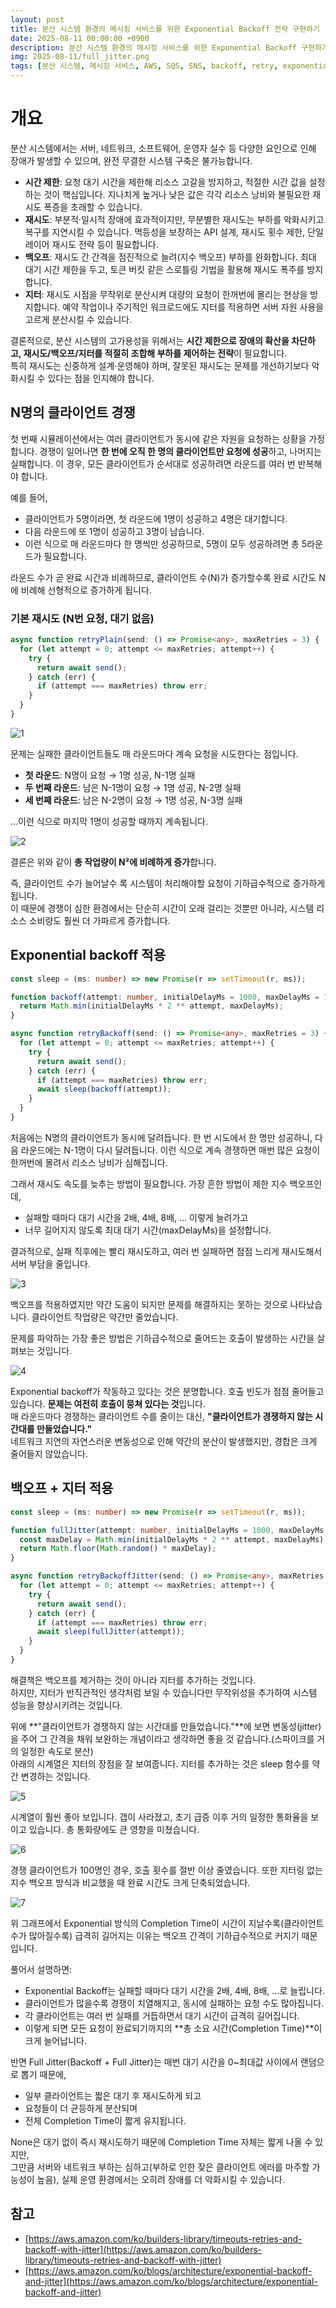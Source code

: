 ```yaml
---
layout: post
title: 분산 시스템 환경의 메시징 서비스를 위한 Exponential Backoff 전략 구현하기
date: 2025-08-11 00:00:00 +0900
description: 분산 시스템 환경의 메시징 서비스를 위한 Exponential Backoff 구현하기
img: 2025-08-11/full_jitter.png
tags: [분산 시스템, 메시징 서비스, AWS, SQS, SNS, backoff, retry, exponential backoff]
---
```


# 개요

분산 시스템에서는 서버, 네트워크, 소프트웨어, 운영자 실수 등 다양한 요인으로 인해 장애가 발생할 수 있으며, 완전 무결한 시스템 구축은 불가능합니다.

- **시간 제한**: 요청 대기 시간을 제한해 리소스 고갈을 방지하고, 적절한 시간 값을 설정하는 것이 핵심입니다. 지나치게 높거나 낮은 값은 각각 리소스 낭비와 불필요한 재시도 폭증을 초래할 수 있습니다.
- **재시도**: 부분적·일시적 장애에 효과적이지만, 무분별한 재시도는 부하를 악화시키고 복구를 지연시킬 수 있습니다. 멱등성을 보장하는 API 설계, 재시도 횟수 제한, 단일 레이어 재시도 전략 등이 필요합니다.
- **백오프**: 재시도 간 간격을 점진적으로 늘려(지수 백오프) 부하를 완화합니다. 최대 대기 시간 제한을 두고, 토큰 버킷 같은 스로틀링 기법을 활용해 재시도 폭주를 방지합니다.
- **지터**: 재시도 시점을 무작위로 분산시켜 대량의 요청이 한꺼번에 몰리는 현상을 방지합니다. 예약 작업이나 주기적인 워크로드에도 지터를 적용하면 서버 자원 사용을 고르게 분산시킬 수 있습니다.

결론적으로, 분산 시스템의 고가용성을 위해서는 **시간 제한으로 장애의 확산을 차단하고, 재시도/백오프/지터를 적절히 조합해 부하를 제어하는 전략**이 필요합니다.  
특히 재시도는 신중하게 설계·운영해야 하며, 잘못된 재시도는 문제를 개선하기보다 악화시킬 수 있다는 점을 인지해야 합니다.

## N명의 클라이언트 경쟁

첫 번째 시뮬레이션에서는 여러 클라이언트가 동시에 같은 자원을 요청하는 상황을 가정합니다. 경쟁이 일어나면 **한 번에 오직 한 명의 클라이언트만 요청에 성공**하고, 나머지는 실패합니다.
이 경우, 모든 클라이언트가 순서대로 성공하려면 라운드를 여러 번 반복해야 합니다.

예를 들어,

- 클라이언트가 5명이라면, 첫 라운드에 1명이 성공하고 4명은 대기합니다.
- 다음 라운드에 또 1명이 성공하고 3명이 남습니다.
- 이런 식으로 매 라운드마다 한 명씩만 성공하므로, 5명이 모두 성공하려면 총 5라운드가 필요합니다.

라운드 수가 곧 완료 시간과 비례하므로, 클라이언트 수(N)가 증가할수록 완료 시간도 N에 비례해 선형적으로 증가하게 됩니다.

### 기본 재시도 (N번 요청, 대기 없음)

```typescript
async function retryPlain(send: () => Promise<any>, maxRetries = 3) {
  for (let attempt = 0; attempt <= maxRetries; attempt++) {
    try {
      return await send();
    } catch (err) {
      if (attempt === maxRetries) throw err;
    }
  }
}
```

![1]({{site.baseurl}}/assets/img/2025-08-11/1.png)

문제는 실패한 클라이언트들도 매 라운드마다 계속 요청을 시도한다는 점입니다.

- **첫 라운드**: N명이 요청 → 1명 성공, N-1명 실패
- **두 번째 라운드**: 남은 N-1명이 요청 → 1명 성공, N-2명 실패
- **세 번째 라운드**: 남은 N-2명이 요청 → 1명 성공, N-3명 실패

...이런 식으로 마지막 1명이 성공할 때까지 계속됩니다.

![2]({{site.baseurl}}/assets/img/2025-08-11/2.png)

결론은 위와 같이 **총 작업량이 N²에 비례하게 증가**합니다.

즉, 클라이언트 수가 늘어날수 록 시스템이 처리해야할 요청이 기하급수적으로 증가하게됩니다.  
이 때문에 경쟁이 심한 환경에서는 단순히 시간이 오래 걸리는 것뿐만 아니라, 시스템 리소스 소비량도 훨씬 더 가파르게 증가합니다.

## Exponential backoff 적용

```typescript
const sleep = (ms: number) => new Promise(r => setTimeout(r, ms));

function backoff(attempt: number, initialDelayMs = 1000, maxDelayMs = 10000) {
  return Math.min(initialDelayMs * 2 ** attempt, maxDelayMs);
}

async function retryBackoff(send: () => Promise<any>, maxRetries = 3) {
  for (let attempt = 0; attempt <= maxRetries; attempt++) {
    try {
      return await send();
    } catch (err) {
      if (attempt === maxRetries) throw err;
      await sleep(backoff(attempt));
    }
  }
}
```

처음에는 N명의 클라이언트가 동시에 달려듭니다. 한 번 시도에서 한 명만 성공하니, 다음 라운드에는 N-1명이 다시 달려듭니다. 이런 식으로 계속 경쟁하면 매번 많은 요청이 한꺼번에 몰려서 리소스 낭비가 심해집니다.

그래서 재시도 속도를 늦추는 방법이 필요합니다.
가장 흔한 방법이 제한 지수 백오프인데,

- 실패할 때마다 대기 시간을 2배, 4배, 8배, ... 이렇게 늘려가고
- 너무 길어지지 않도록 최대 대기 시간(maxDelayMs)을 설정합니다.

결과적으로, 실패 직후에는 빨리 재시도하고, 여러 번 실패하면 점점 느리게 재시도해서 서버 부담을 줄입니다.

![3]({{site.baseurl}}/assets/img/2025-08-11/3.png)

백오프를 적용하였지만 약간 도움이 되지만 문제를 해결하지는 못하는 것으로 나타났습니다. 클라이언트 작업량은 약간만 줄었습니다.

문제를 파악하는 가장 좋은 방법은 기하급수적으로 줄어드는 호출이 발생하는 시간을 살펴보는 것입니다.

![4]({{site.baseurl}}/assets/img/2025-08-11/4.png)

Exponential backoff가 작동하고 있다는 것은 분명합니다. 호출 빈도가 점점 줄어들고 있습니다. **문제는 여전히 호출이 뭉쳐 있다는 것**입니다.  
매 라운드마다 경쟁하는 클라이언트 수를 줄이는 대신, **"클라이언트가 경쟁하지 않는 시간대를 만들었습니다."**  
네트워크 지연의 자연스러운 변동성으로 인해 약간의 분산이 발생했지만, 경합은 크게 줄어들지 않았습니다.

## 백오프 + 지터 적용

```typescript
const sleep = (ms: number) => new Promise(r => setTimeout(r, ms));

function fullJitter(attempt: number, initialDelayMs = 1000, maxDelayMs = 10000) {
  const maxDelay = Math.min(initialDelayMs * 2 ** attempt, maxDelayMs);
  return Math.floor(Math.random() * maxDelay);
}

async function retryBackoffJitter(send: () => Promise<any>, maxRetries = 3) {
  for (let attempt = 0; attempt <= maxRetries; attempt++) {
    try {
      return await send();
    } catch (err) {
      if (attempt === maxRetries) throw err;
      await sleep(fullJitter(attempt));
    }
  }
}
```

해결책은 백오프를 제거하는 것이 아니라 지터를 추가하는 것입니다.  
하지만, 지터가 반직관적인 생각처럼 보일 수 있습니다만 무작위성을 추가하여 시스템 성능을 향상시키려는 것입니다.

위에 **"클라이언트가 경쟁하지 않는 시간대를 만들었습니다."**에 보면 변동성(jitter)을 주어 그 간격을 채워 보완하는 개념이라고 생각하면 좋을 것 같습니다.(스파이크를 거의 일정한 속도로 분산)  
아래의 시계열은 지터의 장점을 잘 보여줍니다. 지터를 추가하는 것은 sleep 함수를 약간 변경하는 것입니다.

![5]({{site.baseurl}}/assets/img/2025-08-11/5.png)

시계열이 훨씬 좋아 보입니다. 갭이 사라졌고, 초기 급증 이후 거의 일정한 통화율을 보이고 있습니다. 총 통화량에도 큰 영향을 미쳤습니다.

![6]({{site.baseurl}}/assets/img/2025-08-11/6.png)

경쟁 클라이언트가 100명인 경우, 호출 횟수를 절반 이상 줄였습니다. 또한 지터링 없는 지수 백오프 방식과 비교했을 때 완료 시간도 크게 단축되었습니다.

![7]({{site.baseurl}}/assets/img/2025-08-11/7.png)

위 그래프에서 Exponential 방식의 Completion Time이 시간이 지날수록(클라이언트 수가 많아질수록) 급격히 길어지는 이유는 백오프 간격이 기하급수적으로 커지기 때문입니다.

풀어서 설명하면:

- Exponential Backoff는 실패할 때마다 대기 시간을 2배, 4배, 8배, ...로 늘립니다.
- 클라이언트가 많을수록 경쟁이 치열해지고, 동시에 실패하는 요청 수도 많아집니다.
- 각 클라이언트는 여러 번 실패를 거듭하면서 대기 시간이 급격히 길어집니다.
- 이렇게 되면 모든 요청이 완료되기까지의 **총 소요 시간(Completion Time)**이 크게 늘어납니다.

반면 Full Jitter(Backoff + Full Jitter)는 매번 대기 시간을 0~최대값 사이에서 랜덤으로 뽑기 때문에,

- 일부 클라이언트는 짧은 대기 후 재시도하게 되고
- 요청들이 더 균등하게 분산되며
- 전체 Completion Time이 짧게 유지됩니다.

None은 대기 없이 즉시 재시도하기 때문에 Completion Time 자체는 짧게 나올 수 있지만,  
그만큼 서버와 네트워크 부하는 심하고(부하로 인한 잦은 클라이언트 에러를 마주할 가능성이 높음), 실제 운영 환경에서는 오히려 장애를 더 악화시킬 수 있습니다.

## 참고

- [https://aws.amazon.com/ko/builders-library/timeouts-retries-and-backoff-with-jitter](https://aws.amazon.com/ko/builders-library/timeouts-retries-and-backoff-with-jitter)
- [https://aws.amazon.com/ko/blogs/architecture/exponential-backoff-and-jitter](https://aws.amazon.com/ko/blogs/architecture/exponential-backoff-and-jitter)
